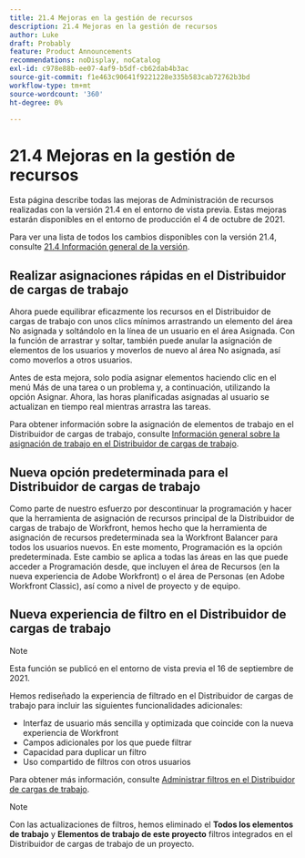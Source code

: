 ```yaml
---
title: 21.4 Mejoras en la gestión de recursos
description: 21.4 Mejoras en la gestión de recursos
author: Luke
draft: Probably
feature: Product Announcements
recommendations: noDisplay, noCatalog
exl-id: c978e88b-ee07-4af9-b5df-cb62dab4b3ac
source-git-commit: f1e463c90641f9221228e335b583cab72762b3bd
workflow-type: tm+mt
source-wordcount: '360'
ht-degree: 0%

---
```


# 21.4 Mejoras en la gestión de recursos

Esta página describe todas las mejoras de Administración de recursos realizadas con la versión 21.4 en el entorno de vista previa. Estas mejoras estarán disponibles en el entorno de producción el 4 de octubre de 2021.

Para ver una lista de todos los cambios disponibles con la versión 21.4, consulte [21.4 Información general de la versión](../../../product-announcements/product-releases/21.4-release-activity/21-4-release-overview.md).

## Realizar asignaciones rápidas en el Distribuidor de cargas de trabajo

Ahora puede equilibrar eficazmente los recursos en el Distribuidor de cargas de trabajo con unos clics mínimos arrastrando un elemento del área No asignada y soltándolo en la línea de un usuario en el área Asignada. Con la función de arrastrar y soltar, también puede anular la asignación de elementos de los usuarios y moverlos de nuevo al área No asignada, así como moverlos a otros usuarios.

Antes de esta mejora, solo podía asignar elementos haciendo clic en el menú Más de una tarea o un problema y, a continuación, utilizando la opción Asignar. Ahora, las horas planificadas asignadas al usuario se actualizan en tiempo real mientras arrastra las tareas.

Para obtener información sobre la asignación de elementos de trabajo en el Distribuidor de cargas de trabajo, consulte [Información general sobre la asignación de trabajo en el Distribuidor de cargas de trabajo](../../../resource-mgmt/workload-balancer/assign-work-in-workload-balancer.md).

## Nueva opción predeterminada para el Distribuidor de cargas de trabajo

Como parte de nuestro esfuerzo por descontinuar la programación y hacer que la herramienta de asignación de recursos principal de la Distribuidor de cargas de trabajo de Workfront, hemos hecho que la herramienta de asignación de recursos predeterminada sea la Workfront Balancer para todos los usuarios nuevos. En este momento, Programación es la opción predeterminada. Este cambio se aplica a todas las áreas en las que puede acceder a Programación desde, que incluyen el área de Recursos (en la nueva experiencia de Adobe Workfront) o el área de Personas (en Adobe Workfront Classic), así como a nivel de proyecto y de equipo.

## Nueva experiencia de filtro en el Distribuidor de cargas de trabajo

>[!NOTE]
>
>Esta función se publicó en el entorno de vista previa el 16 de septiembre de 2021.

Hemos rediseñado la experiencia de filtrado en el Distribuidor de cargas de trabajo para incluir las siguientes funcionalidades adicionales:

* Interfaz de usuario más sencilla y optimizada que coincide con la nueva experiencia de Workfront
* Campos adicionales por los que puede filtrar
* Capacidad para duplicar un filtro
* Uso compartido de filtros con otros usuarios

Para obtener más información, consulte [Administrar filtros en el Distribuidor de cargas de trabajo](../../../resource-mgmt/workload-balancer/filter-information-workload-balancer.md).

>[!NOTE]
>
>Con las actualizaciones de filtros, hemos eliminado el **Todos los elementos de trabajo** y **Elementos de trabajo de este proyecto** filtros integrados en el Distribuidor de cargas de trabajo de un proyecto.

